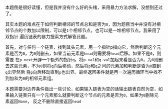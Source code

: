 本题倒是很好读懂，但是我并没有什么好的头绪，采用暴力方法求解，没想到还过了。

其实本题的难点在于如何判断相邻的节点总和是否为`0`，因为题目当中并没有对相邻节点的个数加以限制，可以是`1`个相邻节点，也可以是一堆相邻节点。我采用了双指针
遍历链表的暴力搜索方式解答此题。

首先，对与任何一个链表，找到其头元素，用一个指针p指向它，然后判断这个元素是否为`0`，为`0`则删去，如果当前元素是`head`则需要将`head`后移。如果不是`0`，则需要
在`p.next`开辟一个额外的指针`q`，将`p.val`和`q.val`加起来看是否为`0`，为`0`则删去这些元素，不为`0`则将`q`向后移动，然后将`p`和`q`之间的元素加和判断是否为`0`直到`q`出界然后
将`p`向后移动直到`p`也出界。最终返回条件就是再一次遍历循环当中找不到加和为`0`的相邻元素组。

本题需要对边界条件做出一些讨论，如果输入链表为空的话输出链表自然为空，如果输入链表只有一个元素那么就要判断这个节点的元素是否为`0`，如果为`0`删除元素返回`None`，
反之不删除直接返回`head`

